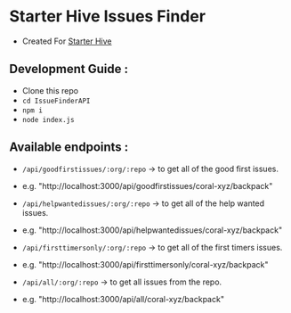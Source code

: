 # Starter Hive Issues Finder
- Created For [Starter Hive](https://starter-hive.vercel.app/)  


## Development Guide  :

- Clone this repo
- `cd IssueFinderAPI` 
- `npm i `
- `node index.js` 

## Available endpoints  : 

- `/api/goodfirstissues/:org/:repo` -> to get all of the good first issues. 

 - e.g. "http://localhost:3000/api/goodfirstissues/coral-xyz/backpack"

- `/api/helpwantedissues/:org/:repo` -> to get all of the help wanted issues.  

 - e.g. "http://localhost:3000/api/helpwantedissues/coral-xyz/backpack"

- `/api/firsttimersonly/:org/:repo` -> to get all of the first timers issues.

 - e.g. "http://localhost:3000/api/firsttimersonly/coral-xyz/backpack"

- `/api/all/:org/:repo` -> to get all issues from the repo.

 - e.g. "http://localhost:3000/api/all/coral-xyz/backpack"
